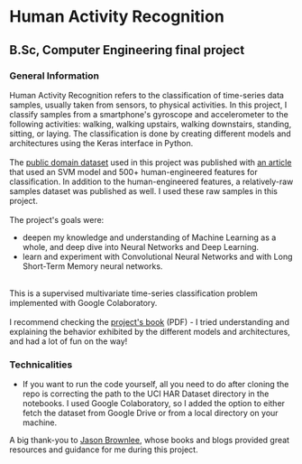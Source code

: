 # Human Activity Recognition
## B.Sc, Computer Engineering final project
### General Information

Human Activity Recognition refers to the classification of time-series data samples, usually taken from sensors, to physical activities. In this project, I classify samples from a smartphone's gyroscope and accelerometer to the following activities: walking, walking upstairs, walking downstairs, standing, sitting, or laying. The classification is done by creating different models and architectures using the Keras interface in Python.
<br>
<br>
The [public domain dataset](https://archive.ics.uci.edu/dataset/240/human+activity+recognition+using+smartphones) used in this project was published with [an article](https://www.esann.org/sites/default/files/proceedings/legacy/es2013-84.pdf) that used an SVM model and 500+ human-engineered features for classification. In addition to the human-engineered features, a relatively-raw samples dataset was published as well. I used these raw samples in this project.
<br>
<br>
The project's goals were:
- deepen my knowledge and understanding of Machine Learning as a whole, and deep dive into Neural Networks and Deep Learning.
- learn and experiment with Convolutional Neural Networks and with Long Short-Term Memory neural networks.
<br>
This is a supervised multivariate time-series classification problem implemented with Google Colaboratory.
<br>
<br>
I recommend checking the <a href="./Human%20Activity%20Recognition%20Project%20Book.pdf">project's book</a> (PDF) - I tried understanding and explaining the behavior exhibited by the different models and architectures, and had a lot of fun on the way!


### Technicalities
- If you want to run the code yourself, all you need to do after cloning the repo is correcting the path to the UCI HAR Dataset directory in the notebooks. I used Google Colaboratory, so I added the option to either fetch the dataset from Google Drive or from a local directory on your machine.

A big thank-you to [Jason Brownlee](https://machinelearningmastery.com), whose books and blogs provided great resources and guidance for me during this project.
